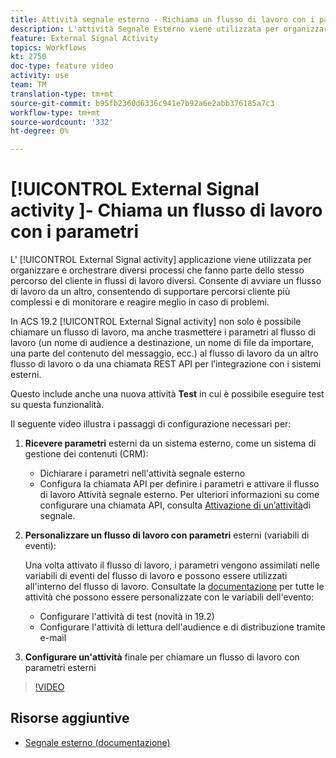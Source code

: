 ```yaml
---
title: Attività segnale esterno - Richiama un flusso di lavoro con i parametri
description: L'attività Segnale Esterno viene utilizzata per organizzare e orchestrare diversi processi che fanno parte dello stesso percorso del cliente in flussi di lavoro diversi. Consente di avviare un flusso di lavoro da un altro, consentendo di supportare percorsi cliente più complessi e di monitorare e reagire meglio in caso di problemi.
feature: External Signal Activity
topics: Workflows
kt: 2750
doc-type: feature video
activity: use
team: TM
translation-type: tm+mt
source-git-commit: b95fb2360d6336c941e7b92a6e2abb376185a7c3
workflow-type: tm+mt
source-wordcount: '332'
ht-degree: 0%

---
```



# [!UICONTROL External Signal activity ]- Chiama un flusso di lavoro con i parametri

L&#39; [!UICONTROL External Signal activity] applicazione viene utilizzata per organizzare e orchestrare diversi processi che fanno parte dello stesso percorso del cliente in flussi di lavoro diversi. Consente di avviare un flusso di lavoro da un altro, consentendo di supportare percorsi cliente più complessi e di monitorare e reagire meglio in caso di problemi.

In ACS 19.2 [!UICONTROL External Signal activity] non solo è possibile chiamare un flusso di lavoro, ma anche trasmettere i parametri al flusso di lavoro (un nome di audience a destinazione, un nome di file da importare, una parte del contenuto del messaggio, ecc.) al flusso di lavoro da un altro flusso di lavoro o da una chiamata REST API per l’integrazione con i sistemi esterni.

Questo include anche una nuova attività **Test** in cui è possibile eseguire test su questa funzionalità.

Il seguente video illustra i passaggi di configurazione necessari per:

1. **Ricevere parametri** esterni da un sistema esterno, come un sistema di gestione dei contenuti (CRM):

   * Dichiarare i parametri nell&#39;attività segnale esterno
   * Configura la chiamata API per definire i parametri e attivare il flusso di lavoro Attività segnale esterno. Per ulteriori informazioni su come configurare una chiamata API, consulta [Attivazione di un’attività](https://docs.campaign.adobe.com/doc/standard/en/api/ACS_API.html#triggering-a-signal-activity)di segnale.

1. **Personalizzare un flusso di lavoro con parametri** esterni (variabili di eventi):

   Una volta attivato il flusso di lavoro, i parametri vengono assimilati nelle variabili di eventi del flusso di lavoro e possono essere utilizzati all&#39;interno del flusso di lavoro. Consultate la [documentazione](https://helpx.adobe.com/campaign/standard/automating/using/calling-a-workflow-with-external-parameters.html) per tutte le attività che possono essere personalizzate con le variabili dell&#39;evento:

   * Configurare l&#39;attività di test (novità in 19.2)
   * Configurare l&#39;attività di lettura dell&#39;audience e di distribuzione tramite e-mail

1. **Configurare un&#39;attività** finale per chiamare un flusso di lavoro con parametri esterni

>[!VIDEO](https://video.tv.adobe.com/v/27249/?quality=12)

## Risorse aggiuntive

* [Segnale esterno (documentazione)](https://docs.adobe.com/content/help/en/campaign-standard/using/managing-processes-and-data/data-management-activities/external-api.html)

